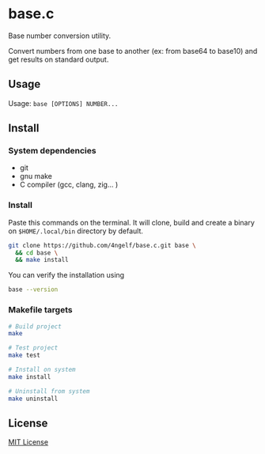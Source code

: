 # base.c

Base number conversion utility.

Convert numbers from one base to another (ex: from base64 to base10) and get results on standard output.

## Usage

Usage: `base [OPTIONS] NUMBER...`

## Install

### System dependencies
- git
- gnu make
- C compiler (gcc, clang, zig... )

### Install

Paste this commands on the terminal. It will clone, build and create a binary on `$HOME/.local/bin` directory by default.

```bash
git clone https://github.com/4ngelf/base.c.git base \
  && cd base \
  && make install
```

You can verify the installation using

```bash
base --version
```

### Makefile targets

```bash
# Build project
make

# Test project
make test

# Install on system
make install

# Uninstall from system
make uninstall
```

## License

[MIT License](./LICENSE)
